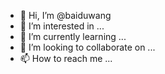 - 👋 Hi, I’m @baiduwang
- 👀 I’m interested in ...
- 🌱 I’m currently learning ...
- 💞️ I’m looking to collaborate on ...
- 📫 How to reach me ...

<!---
baiduwang/baiduwang is a ✨ special ✨ repository because its `README.md` (this file) appears on your GitHub profile.
You can click the Preview link to take a look at your changes.
--->
